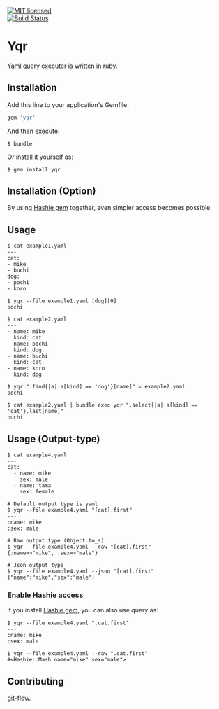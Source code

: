 [![MIT licensed](https://img.shields.io/badge/license-MIT-blue.svg)](MIT-LICENSE)  
[![Build Status](https://travis-ci.org/metalels/yqr.svg?branch=master)](https://travis-ci.org/metalels/yqr)  

# Yqr
Yaml query executer is written in ruby.

## Installation

Add this line to your application's Gemfile:

```ruby
gem 'yqr'
```

And then execute:

    $ bundle

Or install it yourself as:

    $ gem install yqr

## Installation (Option)

By using [Hashie gem](https://rubygems.org/gems/hashie/) together, even simpler access becomes possible.

## Usage

```
$ cat example1.yaml
---
cat:
- mike
- buchi
dog:
- pochi
- koro

$ yqr --file example1.yaml [dog][0]
pochi

$ cat example2.yaml
---
- name: mike
  kind: cat
- name: pochi
  kind: dog
- name: buchi
  kind: cat
- name: koro
  kind: dog

$ yqr ".find{|a| a[kind] == 'dog'}[name]" < example2.yaml
pochi

$ cat example2.yaml | bundle exec yqr ".select{|a| a[kind] == 'cat'}.last[name]"
buchi
```

## Usage (Output-type)

```
$ cat example4.yaml
---
cat:
  - name: mike
    sex: male
  - name: tama
    sex: female

# Default output type is yaml
$ yqr --file example4.yaml "[cat].first"
---
:name: mike
:sex: male

# Raw output type (Object.to_s)
$ yqr --file example4.yaml --raw "[cat].first"
{:name=>"mike", :sex=>"male"}

# Json output type
$ yqr --file example4.yaml --json "[cat].first"
{"name":"mike","sex":"male"}
```

### Enable Hashie access

if you install [Hashie gem](https://rubygems.org/gems/hashie/), you can also use query as:

```
$ yqr --file example4.yaml ".cat.first"
---
:name: mike
:sex: male

$ yqr --file example4.yaml --raw ".cat.first"
#<Hashie::Mash name="mike" sex="male">
```

## Contributing
git-flow.

